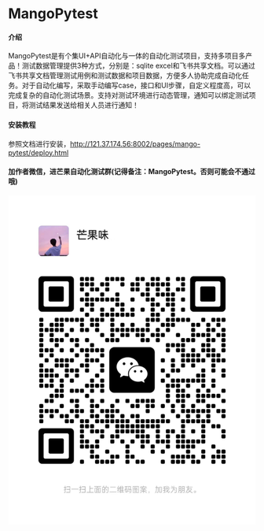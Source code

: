 # MangoPytest

#### 介绍

MangoPytest是有个集UI+API自动化与一体的自动化测试项目，支持多项目多产品！测试数据管理提供3种方式，分别是：sqlite
excel和飞书共享文档。可以通过飞书共享文档管理测试用例和测试数据和项目数据，方便多人协助完成自动化任务。对于自动化编写，采取手动编写case，接口和UI步骤，自定义程度高，可以完成复杂的自动化测试场景。支持对测试环境进行动态管理，通知可以绑定测试项目，将测试结果发送给相关人员进行通知！

#### 安装教程

参照文档进行安装，http://121.37.174.56:8002/pages/mango-pytest/deploy.html

#### 加作者微信，进芒果自动化测试群(记得备注：MangoPytest。否则可能会不通过哦)

![img_8.png](img_8.png)

